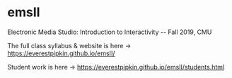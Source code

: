 # emsII
Electronic Media Studio: Introduction to Interactivity -- Fall 2019, CMU


The full class syllabus & website is here -> https://everestpipkin.github.io/emsII/ 

Student work is here -> https://everestpipkin.github.io/emsII/students.html
